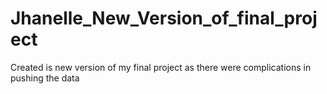 # Jhanelle_New_Version_of_final_project
Created is  new version of my final project as there were complications in pushing the data
